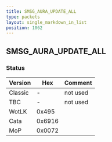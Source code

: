 ```yaml
---
title: SMSG_AURA_UPDATE_ALL
type: packets
layout: single_markdown_in_list
position: 1062
---
```


## SMSG_AURA_UPDATE_ALL

### Status

Version    | Hex        | Comment
---------- | ---------- | ---------- 
Classic    | -          | not used
TBC        | -          | not used
WotLK      | 0x495      | 
Cata       | 0x6916     | 
MoP        | 0x0072     | 